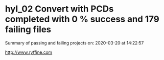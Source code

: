 # hyl_02 Convert with PCDs completed with 0 % success and 179 failing files

Summary of passing and failing projects on: 2020-03-20 at 14:22:57

http://www.ryffine.com
